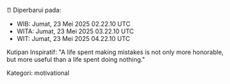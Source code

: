 ⏰ Diperbarui pada:
- WIB: Jumat, 23 Mei 2025 02.22.10 UTC
- WITA: Jumat, 23 Mei 2025 03.22.10 UTC
- WIT: Jumat, 23 Mei 2025 04.22.10 UTC

Kutipan Inspiratif:
"A life spent making mistakes is not only more honorable, but more useful than a life spent doing nothing."


Kategori: motivational

